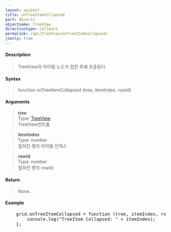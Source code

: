 ```yaml
---
layout: apipost
title: onTreeItemCollapsed
part: Objects
objectname: TreeView
directiontype: Callback
permalink: /api/TreeView/onTreeItemCollapsed/
jsonly: true
---
```



#### Description

> TreeView의 아이템 노드가 접힌 후에 호출된다.

#### Syntax

> function onTreeItemCollapsed (tree, itemIndex, rowId)

#### Arguments

> **tree**  
> Type: [TreeView](/api/TreeView/)  
> TreeView컨트롤  

> **itemIndex**  
> Type: number  
> 접혀진 행의 아이템 인덱스  

> **rowId**  
> Type: number  
> 접혀진 행의 rowId.  

#### Return

> None.

#### Example

<pre class="prettyprint">
    grid.onTreeItemCollapsed = function (tree, itemIndex, rowId) {
        console.log("TreeItem Collapsed: " + itemIndex);	
    };
</pre>

